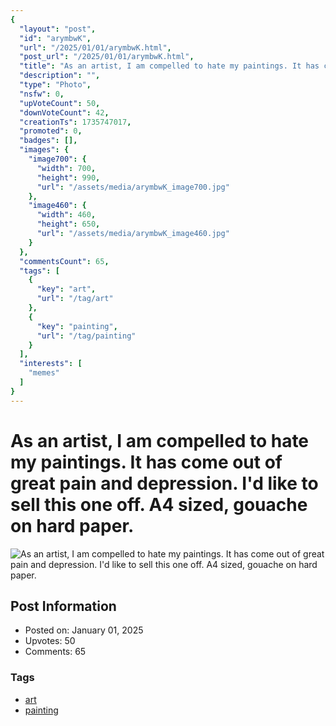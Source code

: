 ```yaml
---
{
  "layout": "post",
  "id": "arymbwK",
  "url": "/2025/01/01/arymbwK.html",
  "post_url": "/2025/01/01/arymbwK.html",
  "title": "As an artist, I am compelled to hate my paintings. It has come out of great pain and depression. I'd like to sell this one off. A4 sized, gouache on hard paper.",
  "description": "",
  "type": "Photo",
  "nsfw": 0,
  "upVoteCount": 50,
  "downVoteCount": 42,
  "creationTs": 1735747017,
  "promoted": 0,
  "badges": [],
  "images": {
    "image700": {
      "width": 700,
      "height": 990,
      "url": "/assets/media/arymbwK_image700.jpg"
    },
    "image460": {
      "width": 460,
      "height": 650,
      "url": "/assets/media/arymbwK_image460.jpg"
    }
  },
  "commentsCount": 65,
  "tags": [
    {
      "key": "art",
      "url": "/tag/art"
    },
    {
      "key": "painting",
      "url": "/tag/painting"
    }
  ],
  "interests": [
    "memes"
  ]
}
---
```


# As an artist, I am compelled to hate my paintings. It has come out of great pain and depression. I'd like to sell this one off. A4 sized, gouache on hard paper.

![As an artist, I am compelled to hate my paintings. It has come out of great pain and depression. I'd like to sell this one off. A4 sized, gouache on hard paper.](/assets/media/arymbwK_image700.jpg)

## Post Information

- Posted on: January 01, 2025
- Upvotes: 50
- Comments: 65

### Tags

- [art](/tag/art)
- [painting](/tag/painting)
